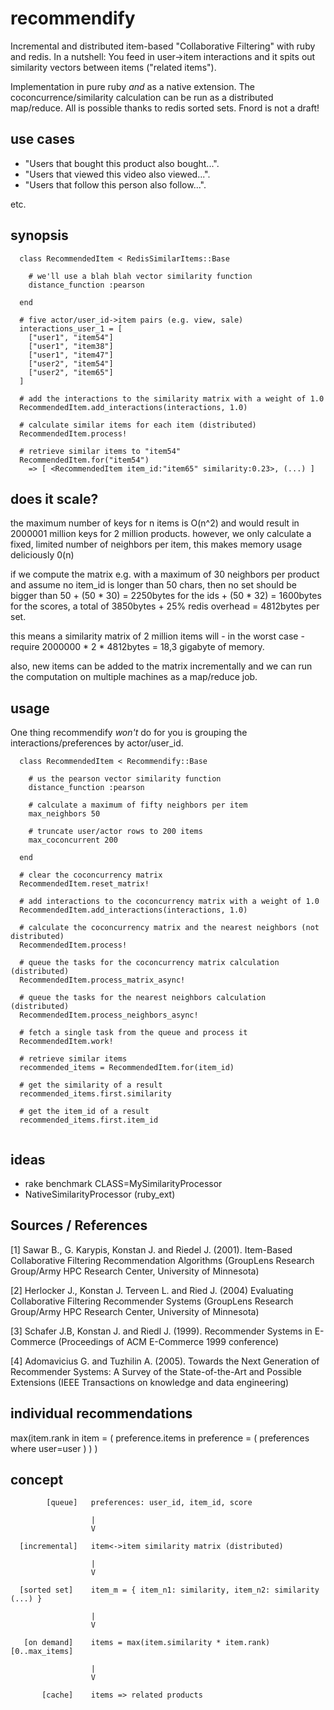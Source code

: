 recommendify
============

Incremental and distributed item-based "Collaborative Filtering" with ruby and redis. In a nutshell: You feed in user->item interactions and it spits out similarity vectors between items ("related items"). 

Implementation in pure ruby *and* as a native extension. The coconcurrence/similarity calculation can be run as a distributed map/reduce. All is possible thanks to redis sorted sets. Fnord is not a draft!


use cases
---------

+ "Users that bought this product also bought...". 
+ "Users that viewed this video also viewed...". 
+ "Users that follow this person also follow...". 

etc.




synopsis
--------

```
  class RecommendedItem < RedisSimilarItems::Base

    # we'll use a blah blah vector similarity function
    distance_function :pearson

  end

  # five actor/user_id->item pairs (e.g. view, sale)
  interactions_user_1 = [
    ["user1", "item54"]
    ["user1", "item38"]
    ["user1", "item47"]
    ["user2", "item54"]
    ["user2", "item65"]
  ]

  # add the interactions to the similarity matrix with a weight of 1.0
  RecommendedItem.add_interactions(interactions, 1.0)

  # calculate similar items for each item (distributed)
  RecommendedItem.process!

  # retrieve similar items to "item54"
  RecommendedItem.for("item54") 
    => [ <RecommendedItem item_id:"item65" similarity:0.23>, (...) ]

```


does it scale?
--------------

the maximum number of keys for n items is O(n^2) and would result in 2000001 million keys for 2 million products. however, we only calculate a fixed, limited number of neighbors per item, this makes memory usage deliciously 0(n)

if we compute the matrix e.g. with a maximum of 30 neighbors per product and assume no item_id is longer than 50 chars, then no set should be bigger than 50 + (50 * 30) = 2250bytes for the ids + (50 * 32) = 1600bytes for the scores, a total of 3850bytes + 25% redis overhead = 4812bytes per set. 

this means a similarity matrix of 2 million items will - in the worst case - require 2000000 * 2 * 4812bytes = 18,3 gigabyte of memory.

also, new items can be added to the matrix incrementally and we can run the computation on multiple machines as a map/reduce job.



usage
-----

One thing recommendify *won't* do for you is grouping the interactions/preferences by actor/user_id.

```
  class RecommendedItem < Recommendify::Base

    # us the pearson vector similarity function
    distance_function :pearson

    # calculate a maximum of fifty neighbors per item
    max_neighbors 50

    # truncate user/actor rows to 200 items
    max_coconcurrent 200

  end

  # clear the coconcurrency matrix
  RecommendedItem.reset_matrix!

  # add interactions to the coconcurrency matrix with a weight of 1.0
  RecommendedItem.add_interactions(interactions, 1.0)

  # calculate the coconcurrency matrix and the nearest neighbors (not distributed)
  RecommendedItem.process!

  # queue the tasks for the coconcurrency matrix calculation (distributed)
  RecommendedItem.process_matrix_async!

  # queue the tasks for the nearest neighbors calculation (distributed)
  RecommendedItem.process_neighbors_async!

  # fetch a single task from the queue and process it
  RecommendedItem.work!
  
  # retrieve similar items
  recommended_items = RecommendedItem.for(item_id) 

  # get the similarity of a result
  recommended_items.first.similarity

  # get the item_id of a result
  recommended_items.first.item_id


```


ideas
-----

+ rake benchmark CLASS=MySimilarityProcessor
+ NativeSimilarityProcessor (ruby_ext)



Sources / References
--------------------

[1] Sawar B., G. Karypis, Konstan J. and Riedel J. (2001). Item-Based Collaborative Filtering Recommendation Algorithms (GroupLens Research Group/Army HPC Research Center, University of Minnesota)

[2] Herlocker J., Konstan J. Terveen L. and Ried J. (2004) Evaluating Collaborative Filtering Recommender Systems (GroupLens Research Group/Army HPC Research Center, University of Minnesota)

[3] Schafer J.B, Konstan J. and Riedl J. (1999). Recommender Systems in E-Commerce (Proceedings of ACM E-Commerce 1999 conference)

[4] Adomavicius G. and Tuzhilin A. (2005). Towards the Next Generation of Recommender Systems: A Survey of the State-of-the-Art and Possible Extensions (IEEE Transactions on knowledge and data engineering)








individual recommendations
--------------------------

  max(item.rank in item = ( preference.items in preference = ( preferences where user=user ) ) )




concept
-------

```                      
        [queue]   preferences: user_id, item_id, score
         
                  |
                  V
         
  [incremental]   item<->item similarity matrix (distributed)

                  |
                  V

  [sorted set]    item_m = { item_n1: similarity, item_n2: similarity (...) }

                  |
                  V

   [on demand]    items = max(item.similarity * item.rank)[0..max_items]

                  |
                  V

       [cache]    items => related products

```
